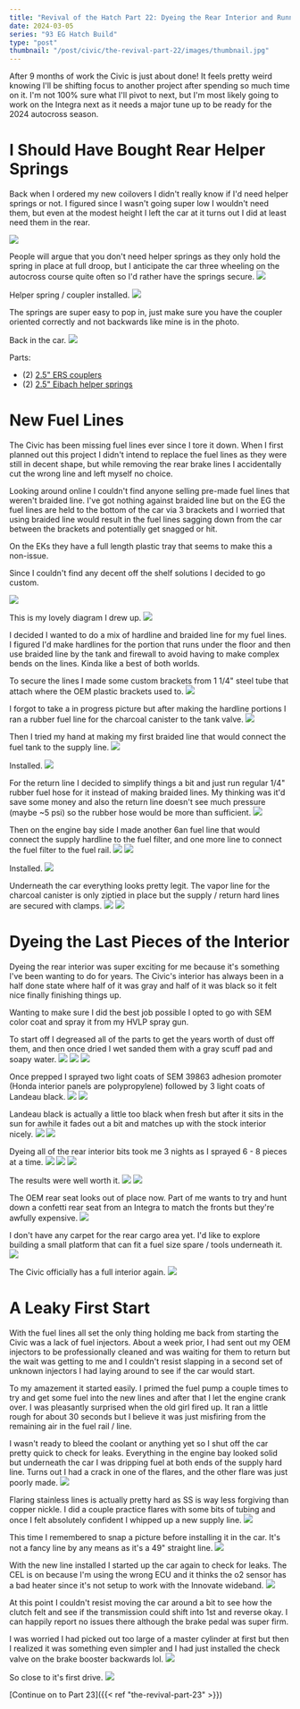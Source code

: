 ```yaml
---
title: "Revival of the Hatch Part 22: Dyeing the Rear Interior and Running Fuel Lines for the First Start"
date: 2024-03-05
series: "93 EG Hatch Build"
type: "post"
thumbnail: "/post/civic/the-revival-part-22/images/thumbnail.jpg"
---
```


After 9 months of work the Civic is just about done! It feels pretty weird knowing I'll be shifting focus to another project after spending so much time on it. I'm not 100% sure what I'll pivot to next, but I'm most likely going to work on the Integra next as it needs a major tune up to be ready for the 2024 autocross season.

# I Should Have Bought Rear Helper Springs

Back when I ordered my new coilovers I didn't really know if I'd need helper springs or not. I figured since I wasn't going super low I wouldn't need them, but even at the modest height I left the car at it turns out I did at least need them in the rear.

![](./images/1.jpg)

People will argue that you don't need helper springs as they only hold the spring in place at full droop, but I anticipate the car three wheeling on the autocross course quite often so I'd rather have the springs secure.
![](./images/2.jpg)

Helper spring / coupler installed.
![](./images/3.jpg)

The springs are super easy to pop in, just make sure you have the coupler oriented correctly and not backwards like mine is in the photo.

Back in the car.
![](./images/4.jpg)

Parts:

- (2) [2.5" ERS couplers](https://groundcontrolstore.com/products/ers-coupler-2-50-springs-each?_pos=1&_sid=ed7260427&_ss=r)
- (2) [2.5" Eibach helper springs](https://groundcontrolstore.com/products/eibach-springs-helper-250-spring?_pos=1&_sid=14d40b7ce&_ss=r)

# New Fuel Lines

The Civic has been missing fuel lines ever since I tore it down. When I first planned out this project I didn't intend to replace the fuel lines as they were still in decent shape, but while removing the rear brake lines I accidentally cut the wrong line and left myself no choice.

Looking around online I couldn't find anyone selling pre-made fuel lines that weren't braided line. I've got nothing against braided line but on the EG the fuel lines are held to the bottom of the car via 3 brackets and I worried that using braided line would result in the fuel lines sagging down from the car between the brackets and potentially get snagged or hit.

On the EKs they have a full length plastic tray that seems to make this a non-issue.

Since I couldn't find any decent off the shelf solutions I decided to go custom.

![](./images/5.jpg)

This is my lovely diagram I drew up.
![](./images/6.jpg)

I decided I wanted to do a mix of hardline and braided line for my fuel lines. I figured I'd make hardlines for the portion that runs under the floor and then use braided line by the tank and firewall to avoid having to make complex bends on the lines. Kinda like a best of both worlds.

To secure the lines I made some custom brackets from 1 1/4" steel tube that attach where the OEM plastic brackets used to.
![](./images/7.jpg)

I forgot to take a in progress picture but after making the hardline portions I ran a rubber fuel line for the charcoal canister to the tank valve.
![](./images/8.jpg)

Then I tried my hand at making my first braided line that would connect the fuel tank to the supply line.
![](./images/9.jpg)

Installed.
![](./images/10.jpg)

For the return line I decided to simplify things a bit and just run regular 1/4" rubber fuel hose for it instead of making braided lines. My thinking was it'd save some money and also the return line doesn't see much pressure (maybe ~5 psi) so the rubber hose would be more than sufficient.
![](./images/11.jpg)

Then on the engine bay side I made another 6an fuel line that would connect the supply hardline to the fuel filter, and one more line to connect the fuel filter to the fuel rail.
![](./images/12.jpg)
![](./images/13.jpg)

Installed.
![](./images/14.jpg)

Underneath the car everything looks pretty legit. The vapor line for the charcoal canister is only ziptied in place but the supply / return hard lines are secured with clamps.
![](./images/15.jpg)
![](./images/16.jpg)

# Dyeing the Last Pieces of the Interior

Dyeing the rear interior was super exciting for me because it's something I've been wanting to do for years. The Civic's interior has always been in a half done state where half of it was gray and half of it was black so it felt nice finally finishing things up.

Wanting to make sure I did the best job possible I opted to go with SEM color coat and spray it from my HVLP spray gun.

To start off I degreased all of the parts to get the years worth of dust off them, and then once dried I wet sanded them with a gray scuff pad and soapy water.
![](./images/17.jpg)
![](./images/18.jpg)
![](./images/19.jpg)

Once prepped I sprayed two light coats of SEM 39863 adhesion promoter (Honda interior panels are polypropylene) followed by 3 light coats of Landeau black.
![](./images/20.jpg)
![](./images/21.jpg)

Landeau black is actually a little too black when fresh but after it sits in the sun for awhile it fades out a bit and matches up with the stock interior nicely.
![](./images/22.jpg)
![](./images/23.jpg)

Dyeing all of the rear interior bits took me 3 nights as I sprayed 6 - 8 pieces at a time.
![](./images/24.jpg)
![](./images/25.jpg)
![](./images/26.jpg)

The results were well worth it.
![](./images/27.jpg)
![](./images/28.jpg)

The OEM rear seat looks out of place now. Part of me wants to try and hunt down a confetti rear seat from an Integra to match the fronts but they're awfully expensive.
![](./images/29.jpg)

I don't have any carpet for the rear cargo area yet. I'd like to explore building a small platform that can fit a fuel size spare / tools underneath it.
![](./images/30.jpg)

The Civic officially has a full interior again.
![](./images/31.jpg)

# A Leaky First Start

With the fuel lines all set the only thing holding me back from starting the Civic was a lack of fuel injectors. About a week prior, I had sent out my OEM injectors to be professionally cleaned and was waiting for them to return but the wait was getting to me and I couldn't resist slapping in a second set of unknown injectors I had laying around to see if the car would start.

To my amazement it started easily. I primed the fuel pump a couple times to try and get some fuel into the new lines and after that I let the engine crank over. I was pleasantly surprised when the old girl fired up. It ran a little rough for about 30 seconds but I believe it was just misfiring from the remaining air in the fuel rail / line.

I wasn't ready to bleed the coolant or anything yet so I shut off the car pretty quick to check for leaks. Everything in the engine bay looked solid but underneath the car I was dripping fuel at both ends of the supply hard line. Turns out I had a crack in one of the flares, and the other flare was just poorly made.
![](./images/33.jpg)

Flaring stainless lines is actually pretty hard as SS is way less forgiving than copper nickle. I did a couple practice flares with some bits of tubing and once I felt absolutely confident I whipped up a new supply line.
![](./images/34.jpg)

This time I remembered to snap a picture before installing it in the car. It's not a fancy line by any means as it's a 49" straight line.
![](./images/35.jpg)

With the new line installed I started up the car again to check for leaks. The CEL is on because I'm using the wrong ECU and it thinks the o2 sensor has a bad heater since it's not setup to work with the Innovate wideband.
![](./images/36.jpg)

At this point I couldn't resist moving the car around a bit to see how the clutch felt and see if the transmission could shift into 1st and reverse okay. I can happily report no issues there although the brake pedal was super firm.

I was worried I had picked out too large of a master cylinder at first but then I realized it was something even simpler and I had just installed the check valve on the brake booster backwards lol.
![](./images/37.jpg)

So close to it's first drive.
![](./images/38.jpg)

[Continue on to Part 23]({{< ref "the-revival-part-23" >}})
